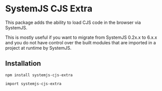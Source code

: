 # SystemJS CJS Extra

This package adds the ability to load CJS code in the browser via SystemJS.

This is mostly useful if you want to migrate from SystemJS 0.2x.x to 6.x.x and you do not have control over the built modules that are imported in a project at runtime by SystemJS.

## Installation

`npm install systemjs-cjs-extra`

`import systemjs-cjs-extra`

